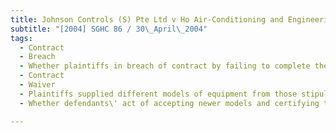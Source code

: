 ```yaml
---
title: Johnson Controls (S) Pte Ltd v Ho Air-Conditioning and Engineering Pte Ltd 
subtitle: "[2004] SGHC 86 / 30\_April\_2004"
tags:
  - Contract
  - Breach
  - Whether plaintiffs in breach of contract by failing to complete their work on time.
  - Contract
  - Waiver
  - Plaintiffs supplied different models of equipment from those stipulated in contract
  - Whether defendants\' act of accepting newer models and certifying that plaintiffs had completed 100% of the work under the contract amounted to waiver of requirement that plaintiffs adhere to strict terms of contract.

---
```


